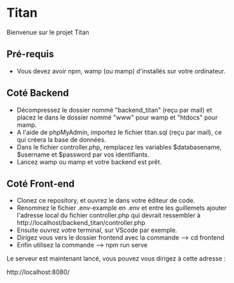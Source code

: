 
# Titan

Bienvenue sur le projet Titan

## Pré-requis

- Vous devez avoir npm, wamp (ou mamp) d'installés sur votre ordinateur.

## Coté Backend

- Décompressez le dossier nommé "backend_titan" (reçu par mail) et placez le dans le dossier nommé "www" pour wamp et "htdocs" pour mamp.
- A l'aide de phpMyAdmin, importez le fichier titan.sql (reçu par mail), ce qui créera la base de données.
- Dans le fichier controller.php, remplacez les variables $databasename, $username et $password par vos identifiants.
- Lancez wamp ou mamp et votre backend est prêt.

## Coté Front-end

- Clonez ce repository, et ouvrez le dans votre éditeur de code.
- Renommez le fichier .env-example en .env et entre les guillemets ajouter l'adresse local du fichier controller.php qui devrait ressembler à http://localhost/backend_titan/controller.php
- Ensuite ouvrez votre terminal, sur VScode par exemple.
- Dirigez vous vers le dossier frontend avec la commande --> cd frontend
- Enfin utilisez la commande --> npm run serve

Le serveur est maintenant lancé, vous pouvez vous dirigez à cette adresse : 

http://localhost:8080/




